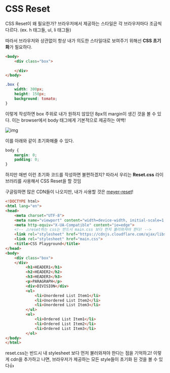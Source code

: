 # CSS Reset

CSS Reset이 왜 필요한가?
브라우저에서 제공하는 스타일은 각 브라우저마다 조금씩 다르다. (ex. h 태그들, ul, li 태그들)

따라서 브라우저와 상관없이 항상 내가 의도한 스타일대로 보여주기 위해선 **CSS 초기화**가 필요하다.

```html
<body>
    <div class="box">
         
    </div>
</body>
```

```css
.box {
    width: 300px;
    height: 150px;
    background: tomato;
}
```

이렇게 작성하면 box 주위로 내가 원하지 않았던 8px의 margin이 생긴 것을 볼 수 있다. 이는 browser에서 body 태그에게 기본적으로 제공하는 여백!

![img](https://i.imgur.com/HE4kRAp.png)

이를 아래와 같이  초기화해줄 수 있다.

```css
body {
    margin: 0;
    padding: 0;
}
```



하지만 매번 이런 초기화 코드를 작성하면 불편하겠지?
따라서 우리는 **Reset.css** 라이브러리를 사용해서 CSS Reset을 할 것임

구글링하면 많은 CDN들이 나오지만, 내가 사용할 것은 [meyer-reset](https://cdnjs.com/libraries/meyer-reset)!

```html
<!DOCTYPE html>
<html lang="en">
<head>
    <meta charset="UTF-8">
    <meta name="viewport" content="width=device-width, initial-scale=1.0">
    <meta http-equiv="X-UA-Compatible" content="ie=edge">
    <!-- ⚠️reset하는 css는 반드시 main.css 보다 먼저 불러와져야 한다! -->
    <link rel="stylesheet" href="https://cdnjs.cloudflare.com/ajax/libs/meyer-reset/2.0/reset.min.css" integrity="sha256-gvEnj2axkqIj4wbYhPjbWV7zttgpzBVEgHub9AAZQD4=" crossorigin="anonymous" />
    <link rel="stylesheet" href="main.css">
    <title>CSS Playground</title>
</head>
<body>
    <div class="box">
    </div>
         <h1>HEADER1</h1>
         <h2>HEADER2</h2>
         <h3>HEADER3</h3>
         <p>PARAGRAPH</p>
         <div>DIVISION</div>
         <ul>
             <li>Unordered List Item1</li>
             <li>Unordered List Item2</li>
             <li>Unordered List Item3</li>
         </ul>
         <ol>
             <li>Ordered List Item1</li>
             <li>Ordered List Item2</li>
             <li>Ordered List Item3</li>
         </ol>
</body>
</html>
```

reset.css는 반드시 내 stylesheet 보다 먼저 불러와져야 한다는 점을 기억하고!
이렇게 cdn을 추가하고 나면, 브라우저가 제공하는 모든 style들이 초기화 된 것을 볼 수 있다👍

